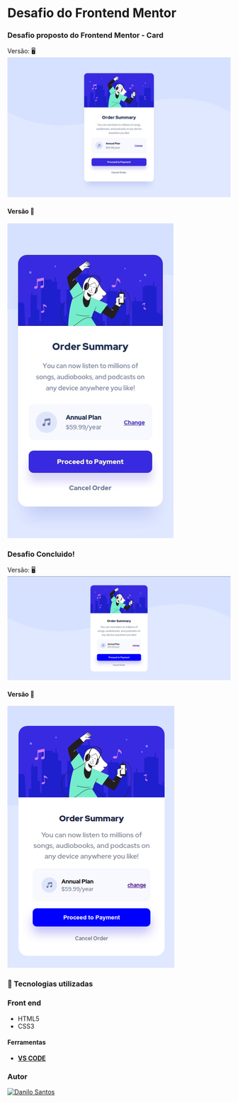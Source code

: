 # Desafio do Frontend Mentor


### Desafio proposto do Frontend Mentor - Card
Versão: :desktop_computer:
![Web 1](https://github.com/daniloadscavalcante/Frontend-Mentor-Card/blob/main/design/desktop-design.jpg)

#### Versão :iphone:
![Web 1](https://github.com/daniloadscavalcante/Frontend-Mentor-Card/blob/main/design/mobile-design.jpg)

### Desafio Concluido!
Versão: :desktop_computer:
![Web 1](https://github.com/daniloadscavalcante/assets/blob/master/card-desktop.png)

#### Versão :iphone:
![Web 1](https://github.com/daniloadscavalcante/assets/blob/master/Card-mobile.png)

### 🚀 Tecnologias utilizadas

### Front end
- HTML5
- CSS3

#### Ferramentas
- [**VS CODE**]()

### Autor
<a href="https://www.linkedin.com/in/daniloadscavalcante/">
  <img alt="Danilo Santos" src="https://img.shields.io/badge/-Danilo Santos-blue?style=flat&logo=Linkedin&logoColor=bluee" />
</a>
